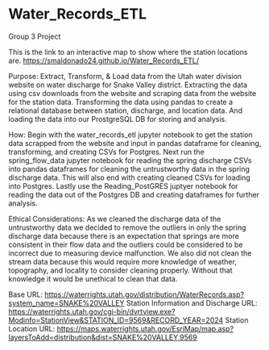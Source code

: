 # Water_Records_ETL

Group 3 Project

This is the link to an interactive map to show where the station locations are.
https://smaldonado24.github.io/Water_Records_ETL/

Purpose: Extract, Transform, & Load data from the Utah water division website on water discharge for Snake Valley district.  Extracting the data using csv downloads from the website and scraping data from the website for the station data.  Transforming the data using pandas to create a relational database between station, discharge, and location data.  And loading the data into our ProstgreSQL DB for storing and analysis.

How: Begin with the water_records_etl jupyter notebook to get the station data scrapped from the website and input in pandas dataframe for cleaning, transforming, and creating CSVs for Postgres. Next run the spring_flow_data jupyter notebook for reading the spring discharge CSVs into pandas dataframes for cleaning the untrustworthy data in the spring discharge data. This will also end with creating cleaned CSVs for loading into Postgres.  Lastly use the Reading_PostGRES juptyer notebook for reading the data out of the Postgres DB and creating dataframes for further analysis.

Ethical Considerations: As we cleaned the discharge data of the untrustworthy data we decided to remove the outliers in only the spring discharge data because there is an expectation that springs are more consistent in their flow data and the outliers could be considered to be incorrect due to measuring device malfunction.  We also did not clean the stream data because this would require more knowledge of weather, topography, and locality to consider cleaning properly.  Without that knowledge it would be unethical to clean that data.

Base URL: https://waterrights.utah.gov/distribution/WaterRecords.asp?system_name=SNAKE%20VALLEY
Station Information and Discharge URL: https://waterrights.utah.gov/cgi-bin/dvrtview.exe?Modinfo=StationView&STATION_ID=9569&RECORD_YEAR=2024 
Station Location URL: https://maps.waterrights.utah.gov/EsriMap/map.asp?layersToAdd=distribution&dist=SNAKE%20VALLEY,9569 

